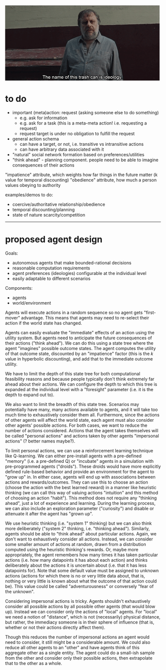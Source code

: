 ![](zizek.png)

# to do

- important (meta)action: request (asking someone else to do something)
    - e.g. ask for information
    - e.g. ask for a task (this is a meta-meta action! i.e. requesting a request)
    - request target is under no obligation to fulfill the request
- general action schema
    - can have a target, or not, i.e. transitive vs intransitive actions
    - can have arbitrary data associated with it
- "natural" social network formation based on preferences/utilities
- "think ahead" - planning component. people need to be able to imagine consequences of their actions

"impatience" attribute, which weights how far things in the future matter (k value for temporal discounting)
"obedience" attribute, how much a person values obeying to authority

examples/demos to do:

- coercive/authoritative relationship/obedience
- temporal discounting/planning
- state of nature scarcity/competition

---

# proposed agent design

Goals:

- autonomous agents that make bounded-rational decisions
- reasonable computation requirements
- agent preferences (ideologies) configurable at the individual level
- easily adaptable to different scenarios

Components:

- agents
- world/environment

Agents will execute actions in a random sequence so no agent gets "first-mover" advantage. This means that agents may need to re-select their action if the world state has changed.

Agents can easily evaluate the "immediate" effects of an action using the utility system. But agents need to anticipate the future consequences of their actions ("think ahead"). We can do this using a state tree where the agent "imagines" possible outcome states. The agent computes the utility of that outcome state, discounted by an "impatience" factor (this is the $k$ value in hyperbolic discounting), and add that to the immediate outcome utility.

We have to limit the depth of this state tree for both computational feasibility reasons and because people typically don't think extremely far ahead about their actions. We can configure the depth to which this tree is expanded at the individual level with a "foresight" parameter (i.e. it is the depth to expand out to).

We also want to limit the breadth of this state tree. Scenarios may potentially have many, many actions available to agents, and it will take too much time to exhaustively consider them all. Furthermore, since the actions of other agents will affect the world state, each agent must also consider other agents' possible actions. For both cases, we want to reduce the number of actions considered. Actions that the agent takes themselves will be called "personal actions" and actions taken by other agents "impersonal actions" (? better names maybe?).

To limit personal actions, we can use a reinforcement learning technique like Q-learning. We can either pre-install agents with a pre-defined "memory" (i.e. a pre-defined Q) or "incubate" agents in a simulation with pre-programmed agents ("droids"). These droids would have more explicitly defined rule-based behavior and provide an environment for the agent to "grow up" in. In either case, agents will end up with associations between actions and rewards/outcomes. They can use this to choose an action (choose the action with the best learned reward) in a manner like heuristic thinking (we can call this way of valuing actions "intuition" and this method of choosing an action "habit"). This method does not require any "thinking ahead", just a lot of experience and learning. During the learning process, we can also include an exploration parameter ("curiosity") and disable or attenuate it after the agent has "grown up".

We use heuristic thinking (i.e. "system 1" thinking) but we can also think more deliberately ("system 2" thinking, i.e. "thinking ahead"). Similarly, agents should be able to "think ahead" about particular actions. Again, we don't want to exhaustively consider all actions. Instead, we can consider some smaller amount of actions at random, drawn from a distribution computed using the heuristic thinking's rewards. Or, maybe more appropriately, the agent remembers how many times it has taken particular actions (i.e. how many datapoints it has about each action) and thinks deliberately about the actions it is uncertain about (i.e. that it has less datapoints for). Note that some default value must be assigned to unknown actions (actions for which there is no or very little data about, that is, nothing or very little is known about what the outcome of that action could be). This value could be called "adventurousness" or conversely "fear of the unknown".

Considering impersonal actions is tricky. Agents shouldn't exhaustively consider all possible actions by all possible other agents (that would blow up). Instead we can consider only the actions of "local" agents. For "local" we need a notion of "distance", which is not (necessarily) physical distance, but rather, the immediacy someone is in their sphere of influence (that is, whether or not their actions directly affect them).

Though this reduces the number of impersonal actions an agent would need to consider, it still might be a considerable amount. We could also reduce all other agents to an "other" and have agents think of this aggregate other as a single entity. The agent could do a small-ish sample from the other and consider only their possible actions, then extrapolate that to the other as a whole.